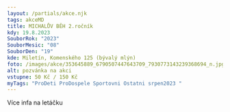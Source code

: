 ```yaml
---
layout: /partials/akce.njk
tags: akceMD
title: MICHALŮV BĚH 2.ročník
kdy: 19.8.2023
SouborRok: "2023"
SouborMesic: "08"
SouborDen: "19"
kde: Miletín, Komenského 125 (bývalý mlýn)
foto: /images/akce/353645889_6790507447643709_7930773143239368694_n.jpg
alt: pozvánka na akci
vstupne: 50 Kč / 150 Kč
myTags: "ProDeti ProDospele Sportovni Ostatni srpen2023 "
---
```

V﻿íce infa na letáčku